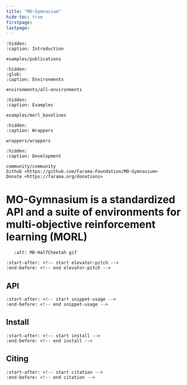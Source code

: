 ```yaml
---
title: "MO-Gymnasium"
hide-toc: true
firstpage:
lastpage:
---
```


```{toctree}
:hidden:
:caption: Introduction

examples/publications
```

```{toctree}
:hidden:
:glob:
:caption: Environments

environments/all-environments
```

```{toctree}
:hidden:
:caption: Examples

examples/morl_baselines
```

```{toctree}
:hidden:
:caption: Wrappers

wrappers/wrappers
```

```{toctree}
:hidden:
:caption: Development

community/community
Github <https://github.com/Farama-Foundation/MO-Gymnasium>
Donate <https://farama.org/donations>

```

# MO-Gymnasium is a standardized API and a suite of environments for multi-objective reinforcement learning (MORL)

```{figure} _static/mo_cheetah.gif
   :alt: MO-HalfCheetah gif
```

```{include} ../README.md
:start-after: <!-- start elevator-pitch -->
:end-before: <!-- end elevator-pitch -->
```

## API

```{include} ../README.md
:start-after: <!-- start snippet-usage -->
:end-before: <!-- end snippet-usage -->
```

## Install

```{include} ../README.md
:start-after: <!-- start install -->
:end-before: <!-- end install -->
```

## Citing

```{include} ../README.md
:start-after: <!-- start citation -->
:end-before: <!-- end citation -->
```
